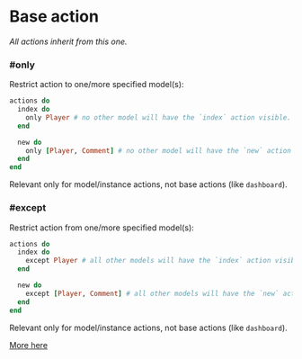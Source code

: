 # Base action

_All actions inherit from this one._

### #only

Restrict action to one/more specified model(s):

```ruby
actions do
  index do
    only Player # no other model will have the `index` action visible.
  end

  new do
    only [Player, Comment] # no other model will have the `new` action visible. Note the extra brackets '[]' when there is more than one model.
  end
end
```

Relevant only for model/instance actions, not base actions (like `dashboard`).

### #except

Restrict action from one/more specified model(s):

```ruby
actions do
  index do
    except Player # all other models will have the `index` action visible.
  end

  new do
    except [Player, Comment] # all other models will have the `new` action visible. Note the extra brackets '[]' when there is more than one model.
  end
end
```

Relevant only for model/instance actions, not base actions (like `dashboard`).

[More here](../lib/rails_admin/config/actions/base.rb)
